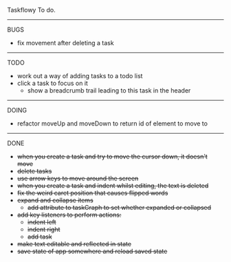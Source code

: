 Taskflowy To do.

---

BUGS

- fix movement after deleting a task

---

TODO

- work out a way of adding tasks to a todo list
- click a task to focus on it
  - show a breadcrumb trail leading to this task in the header


---

DOING

- refactor moveUp and moveDown to return id of element to move to

---

DONE

- ~~when you create a task and try to move the cursor down, it doesn't move~~
- ~~delete tasks~~
- ~~use arrow keys to move around the screen~~
- ~~when you create a task and indent whilst editing, the text is deleted~~
- ~~fix the weird caret position that causes flipped words~~
- ~~expand and collapse items~~
  - ~~add attribute to taskGraph to set whether expanded or collapsed~~
- ~~add key listeners to perform actions:~~
  - ~~indent left~~
  - ~~indent right~~
  - ~~add task~~
- ~~make text editable and reflected in state~~
- ~~save state of app somewhere and reload saved state~~